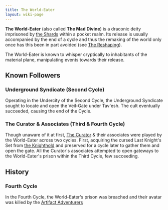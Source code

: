 ```yaml
---
title: The World-Eater
layout: wiki-page
---
```


**The World-Eater** (also called **The Mad Divine**) is a draconic deity imprisoned by [the Shards](Pantheon) within a pocket realm. Its release is usually accompanied by the end of a cycle and thus the remaking of the world only once has this been in part avoided (see [The Reshaping](/wiki/events/The-Reshaping)).

The World-Eater is known to whisper cryptically to inhabitants of the material plane, manipulating events towards their release.

## Known Followers

### Underground Syndicate (Second Cycle)
Operating in the Undercity of the Second Cycle, the Underground Syndicate sought to locate and open the Veil-Gate under Tav'esh. The cult eventually succeeded, causing the end of the Cycle.

### The Curator & Associates (Third & Fourth Cycle)
Though unaware of it at first, [The Curator](/wiki/characters/The-Curator.md) & their associates were played by the World-Eater across two cycles. First, acquiring the cursed Last Knight's Set from [the Knighthold](/wiki/places/The-Knighthold.md) and preserved for a cycle later to gather them and open the gate. All the Curator's associates attempted to open gateways to the World-Eater's prison within the Third Cycle, few succeeding.

## History

### Fourth Cycle

In the Fourth Cycle, the World-Eater's prison was breached and their avatar was killed by the [Artifact Adventurers](/wiki/organisations/Artifact-Adventurers.md)